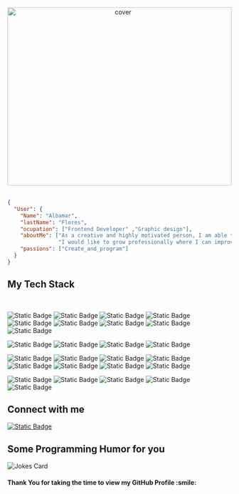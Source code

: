 
<div align="center">
<img width="100%" height = "400px" src="https://res.cloudinary.com/practicaldev/image/fetch/s--Vc2-Zbqg--/c_imagga_scale,f_auto,fl_progressive,h_420,q_auto,w_1000/https://dev-to-uploads.s3.amazonaws.com/i/guhvpoderb4koy6xibqv.png" alt="cover" />
</div>
<br>


```json
{
  "User": {
    "Name": "Albamar",
    "lastName": "Flores",
    "ocupation": ["Frontend Developer" ,"Graphic design"],
    "aboutMe": ["As a creative and highly motivated person, I am able to adapt to any circumstance."
                "I would like to grow professionally where I can improve my knowledge and grow professionally day by day."], 
    "passions": ["Create_and_program"]
  }
}
```

## My Tech Stack
<br>

![Static Badge](https://img.shields.io/badge/Javascript-%23000000?style=plastic&logo=javaScript&logoColor=%23F7DF1E) ![Static Badge](https://img.shields.io/badge/TypeScript-3178C6?style=plastic&logo=Typescript&logoColor=3178C6&labelColor=white)  ![Static Badge](https://img.shields.io/badge/Html5-E34F26?style=plastic&logo=Html5&logoColor=E34F26&labelColor=white)  ![Static Badge](https://img.shields.io/badge/React-61DAFB?style=plastic&logo=React&logoColor=61DAFB&labelColor=black)  ![Static Badge](https://img.shields.io/badge/Angular-c3002f?style=plastic&logo=Angular&logoColor=c3002f&labelColor=white)  ![Static Badge](https://img.shields.io/badge/Next.js-000000?style=plastic&logo=Next.js&logoColor=%23000000&labelColor=white)  ![Static Badge](https://img.shields.io/badge/Css3-1572B6?style=plastic&logo=Css3&logoColor=1572B6&labelColor=white)  ![Static Badge](https://img.shields.io/badge/Bootstrap-7952B3?style=plastic&logo=Bootstrap&logoColor=%237952B3&labelColor=white)  ![Static Badge](https://img.shields.io/badge/TailwindCss-%2306B6D4?style=plastic&logo=Tailwind%20Css&logoColor=%2306B6D4&labelColor=black)

![Static Badge](https://img.shields.io/badge/Node-%23339933?style=plastic&logo=Node.js&logoColor=%23339933&labelColor=black)  ![Static Badge](https://img.shields.io/badge/Express-%23000000?style=plastic&logo=Express&logoColor=%23000000&labelColor=white)  ![Static Badge](https://img.shields.io/badge/Handlebars-%23000000?style=plastic&logo=Handlebars.js&logoColor=%23000000&labelColor=CC5500)  ![Static Badge](https://img.shields.io/badge/pug-%23A86454?style=plastic&logo=Pug&logoColor=%23A86454&labelColor=white)

![Static Badge](https://img.shields.io/badge/Postgresql-%234169E1?style=plastic&logo=postgresql&logoColor=%234169E1&labelColor=black)  ![Static Badge](https://img.shields.io/badge/MySQL-%234479A1?style=plastic&logo=MySQL&logoColor=%234479A1&labelColor=white)  ![Static Badge](https://img.shields.io/badge/MongoDB-%2347A248?style=plastic&logo=MongoDB&logoColor=%2347A248&labelColor=black)  ![Static Badge](https://img.shields.io/badge/Firebase-%23FFCA28?style=plastic&logo=Firebase&logoColor=%23FFCA28&labelColor=black)
 ![Static Badge](https://img.shields.io/badge/Mongoose-%23880000?style=plastic&logo=Mongoose&logoColor=%23880000&labelColor=white)  ![Static Badge](https://img.shields.io/badge/Sequelize-%2352B0E7?style=plastic&logo=sequelize&logoColor=%2352B0E7&labelColor=white)
 ![Static Badge](https://img.shields.io/badge/Jest-%23C21325?style=plastic&logo=Jest)
 ![Static Badge](https://img.shields.io/badge/Mocha-%238D6748?style=plastic&logo=Mocha&labelColor=white)


![Static Badge](https://img.shields.io/badge/illustrator-%23300000?style=plastic&logo=adobe%20illustrator&logoColor=%23FF9A00&labelColor=%23300000)  ![Static Badge](https://img.shields.io/badge/Photoshop-%23004480?style=plastic&logo=adobe%20photoshop&logoColor=%2331A8FF&labelColor=%23004480)  ![Static Badge](https://img.shields.io/badge/Indesign-%23FF3366?style=plastic&logo=adobe%20indesign&logoColor=%23FF3366&labelColor=white)  ![Static Badge](https://img.shields.io/badge/Figma-%23FF7362?style=plastic&logo=figma&logoColor=white&labelColor=A158FF)
 ![Static Badge](https://img.shields.io/badge/markdown-%23000000?style=plastic&logo=markdown)
 

<h2> Connect with me </h2>

  <a href="https://www.linkedin.com/in/albamarfdc/"><img alt="Static Badge" src="https://img.shields.io/badge/Linkedin-%230A66C2?style=plastic&logo=linkedin&logoColor=%230A66C2&labelColor=white"></a>



<h2> Some Programming Humor for you </h2>

![Jokes Card](https://readme-jokes.vercel.app/api?theme=highcontrast)

<h4>Thank You for taking the time to view my GitHub Profile :smile: </h4>

